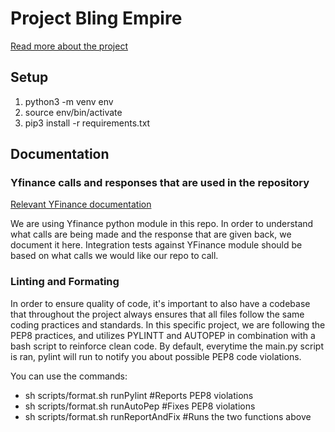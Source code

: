 # Project Bling Empire 
[Read more about the project](/documentation/vision.md)

## Setup

1. python3 -m venv env
2. source env/bin/activate
3. pip3 install -r requirements.txt


## Documentation

### Yfinance calls and responses that are used in the repository
[Relevant YFinance documentation](/documentation/yfinance.md)

We are using Yfinance python module in this repo. In order to understand what calls are being made and the response that are given back, we document it here. Integration tests against YFinance module should be based on what calls we would like our repo to call.

### Linting and Formating
In order to ensure quality of code, it's important to also have a codebase that throughout the project always ensures that all files follow the same coding practices and standards. In this specific project, we are following the PEP8 practices, and utilizes PYLINTT and AUTOPEP in combination with a bash script to reinforce clean code. By default, everytime the main.py script is ran, pylint will run to notify you about possible PEP8 code violations.

You can use the commands:
- sh scripts/format.sh runPylint #Reports PEP8 violations
- sh scripts/format.sh runAutoPep #Fixes PEP8 violations
- sh scripts/format.sh runReportAndFix #Runs the two functions above
